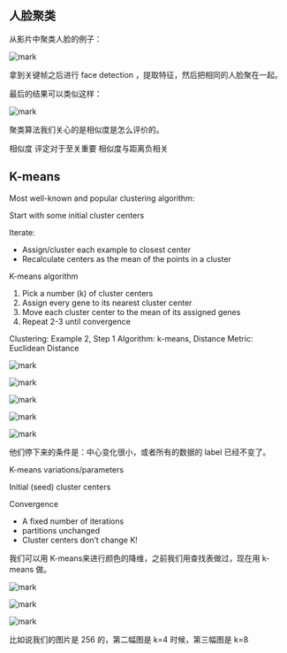 

## 人脸聚类

从影片中聚类人脸的例子：

![mark](http://pacdb2bfr.bkt.clouddn.com/blog/image/180806/K4leHD279g.png?imageslim)

拿到关键帧之后进行 face detection ，提取特征，然后把相同的人脸聚在一起。


最后的结果可以类似这样：


![mark](http://pacdb2bfr.bkt.clouddn.com/blog/image/180806/gghDJ5G43a.png?imageslim)


聚类算法我们关心的是相似度是怎么评价的。

相似度 评定对于至关重要
相似度与距离负相关





## K-means

Most well-known and popular clustering algorithm:

Start with some initial cluster centers

Iterate:
- Assign/cluster each example to closest center
- Recalculate centers as the mean of the points in a cluster


K-means algorithm

1) Pick a number (k) of cluster centers
2) Assign every gene to its nearest cluster center
3) Move each cluster center to the mean of its assigned genes
4) Repeat 2-3 until convergence


Clustering: Example 2, Step 1
Algorithm: k-means, Distance Metric: Euclidean Distance


![mark](http://pacdb2bfr.bkt.clouddn.com/blog/image/180806/kFB1GgaJl9.png?imageslim)

![mark](http://pacdb2bfr.bkt.clouddn.com/blog/image/180806/KcaEah0FD9.png?imageslim)

![mark](http://pacdb2bfr.bkt.clouddn.com/blog/image/180806/LGaDcd62eg.png?imageslim)

![mark](http://pacdb2bfr.bkt.clouddn.com/blog/image/180806/73941eKHBd.png?imageslim)

![mark](http://pacdb2bfr.bkt.clouddn.com/blog/image/180806/iJ82Adjh4k.png?imageslim)

他们停下来的条件是：中心变化很小，或者所有的数据的 label 已经不变了。


K-means variations/parameters

Initial (seed) cluster centers

Convergence

- A fixed number of iterations
- partitions unchanged
- Cluster centers don’t change
K!


我们可以用 K-means来进行颜色的降维，之前我们用查找表做过，现在用 k-means 做。

![mark](http://pacdb2bfr.bkt.clouddn.com/blog/image/180806/lKiaelEld3.png?imageslim)

![mark](http://pacdb2bfr.bkt.clouddn.com/blog/image/180806/cm06cFd5fB.png?imageslim)

![mark](http://pacdb2bfr.bkt.clouddn.com/blog/image/180806/flAam1cidG.png?imageslim)

比如说我们的图片是 256 的，第二幅图是 k=4 时候，第三幅图是 k=8
